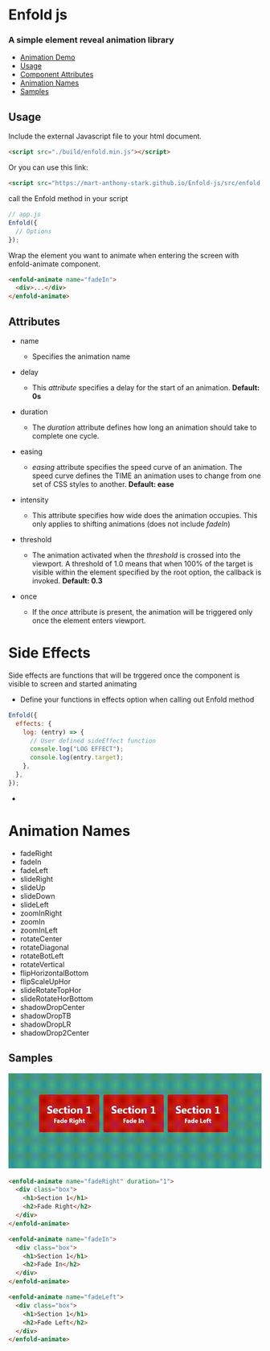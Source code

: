 # Enfold js

### A simple element reveal animation library

- [Animation Demo](https://mart-anthony-stark.github.io/Enfold-js/)
- [Usage](https://github.com/mart-anthony-stark/Enfold-js#usage)
- [Component Attributes](https://github.com/mart-anthony-stark/Enfold-js#attributes)
- [Animation Names](https://github.com/mart-anthony-stark/Enfold-js#animation-names)
- [Samples](https://github.com/mart-anthony-stark/Enfold-js#samples)

## Usage

Include the external Javascript file to your html document.

```html
<script src="./build/enfold.min.js"></script>
```

Or you can use this link:

```html
<script src="https://mart-anthony-stark.github.io/Enfold-js/src/enfold.min.js"></script>
```

call the Enfold method in your script

```javascript
// app.js
Enfold({
  // Options
});
```

Wrap the element you want to animate when entering the screen with enfold-animate component.

```html
<enfold-animate name="fadeIn">
  <div>...</div>
</enfold-animate>
```

## Attributes

- name
  - Specifies the animation name
- delay
  - This _attribute_ specifies a delay for the start of an animation. **Default: 0s**
- duration
  - The _duration_ attribute defines how long an animation should take to complete one cycle.
- easing

  - _easing_ attribute specifies the speed curve of an animation. The speed curve defines the TIME an animation uses to change from one set of CSS styles to another. **Default: ease**

- intensity
  - This attribute specifies how wide does the animation occupies. This only applies to shifting animations (does not include _fadeIn_)
- threshold
  - The animation activated when the _threshold_ is crossed into the viewport. A threshold of 1.0 means that when 100% of the target is visible within the element specified by the root option, the callback is invoked. **Default: 0.3**
- once
  - If the _once_ attribute is present, the animation will be triggered only once the element enters viewport.

# Side Effects

Side effects are functions that will be trggered once the component is visible to screen and started animating

- Define your functions in effects option when calling out Enfold method

```javascript
Enfold({
  effects: {
    log: (entry) => {
      // User defined sideEffect function
      console.log("LOG EFFECT");
      console.log(entry.target);
    },
  },
});
```
- 
# Animation Names

- fadeRight
- fadeIn
- fadeLeft
- slideRight
- slideUp
- slideDown
- slideLeft
- zoomInRight
- zoomIn
- zoomInLeft
- rotateCenter
- rotateDiagonal
- rotateBotLeft
- rotateVertical
- flipHorizontalBottom
- flipScaleUpHor
- slideRotateTopHor
- slideRotateHorBottom
- shadowDropCenter
- shadowDropTB
- shadowDropLR
- shadowDrop2Center

## Samples

![img](https://github.com/mart-anthony-stark/Enfold-js/blob/main/docs/src/animations/section1.gif?raw=true)

```html
<enfold-animate name="fadeRight" duration="1">
  <div class="box">
    <h1>Section 1</h1>
    <h2>Fade Right</h2>
  </div>
</enfold-animate>
```

```html
<enfold-animate name="fadeIn">
  <div class="box">
    <h1>Section 1</h1>
    <h2>Fade In</h2>
  </div>
</enfold-animate>
```

```html
<enfold-animate name="fadeLeft">
  <div class="box">
    <h1>Section 1</h1>
    <h2>Fade Left</h2>
  </div>
</enfold-animate>
```
